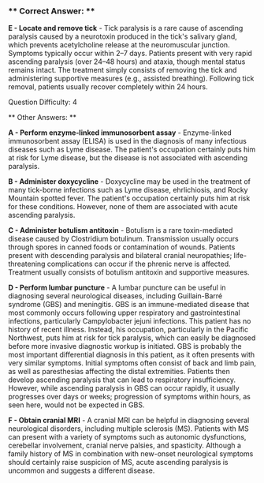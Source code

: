 ### ** Correct Answer: **

**E - Locate and remove tick** - Tick paralysis is a rare cause of ascending paralysis caused by a neurotoxin produced in the tick's salivary gland, which prevents acetylcholine release at the neuromuscular junction. Symptoms typically occur within 2–7 days. Patients present with very rapid ascending paralysis (over 24–48 hours) and ataxia, though mental status remains intact. The treatment simply consists of removing the tick and administering supportive measures (e.g., assisted breathing). Following tick removal, patients usually recover completely within 24 hours.

Question Difficulty: 4

** Other Answers: **

**A - Perform enzyme‑linked immunosorbent assay** - Enzyme-linked immunosorbent assay (ELISA) is used in the diagnosis of many infectious diseases such as Lyme disease. The patient's occupation certainly puts him at risk for Lyme disease, but the disease is not associated with ascending paralysis.

**B - Administer doxycycline** - Doxycycline may be used in the treatment of many tick-borne infections such as Lyme disease, ehrlichiosis, and Rocky Mountain spotted fever. The patient's occupation certainly puts him at risk for these conditions. However, none of them are associated with acute ascending paralysis.

**C - Administer botulism antitoxin** - Botulism is a rare toxin-mediated disease caused by Clostridium botulinum. Transmission usually occurs through spores in canned foods or contamination of wounds. Patients present with descending paralysis and bilateral cranial neuropathies; life-threatening complications can occur if the phrenic nerve is affected. Treatment usually consists of botulism antitoxin and supportive measures.

**D - Perform lumbar puncture** - A lumbar puncture can be useful in diagnosing several neurological diseases, including Guillain-Barré syndrome (GBS) and meningitis. GBS is an immune-mediated disease that most commonly occurs following upper respiratory and gastrointestinal infections, particularly Campylobacter jejuni infections. This patient has no history of recent illness. Instead, his occupation, particularly in the Pacific Northwest, puts him at risk for tick paralysis, which can easily be diagnosed before more invasive diagnostic workup is initiated. GBS is probably the most important differential diagnosis in this patient, as it often presents with very similar symptoms. Initial symptoms often consist of back and limb pain, as well as paresthesias affecting the distal extremities. Patients then develop ascending paralysis that can lead to respiratory insufficiency. However, while ascending paralysis in GBS can occur rapidly, it usually progresses over days or weeks; progression of symptoms within hours, as seen here, would not be expected in GBS.

**F - Obtain cranial MRI** - A cranial MRI can be helpful in diagnosing several neurological disorders, including multiple sclerosis (MS). Patients with MS can present with a variety of symptoms such as autonomic dysfunctions, cerebellar involvement, cranial nerve palsies, and spasticity. Although a family history of MS in combination with new-onset neurological symptoms should certainly raise suspicion of MS, acute ascending paralysis is uncommon and suggests a different disease.

